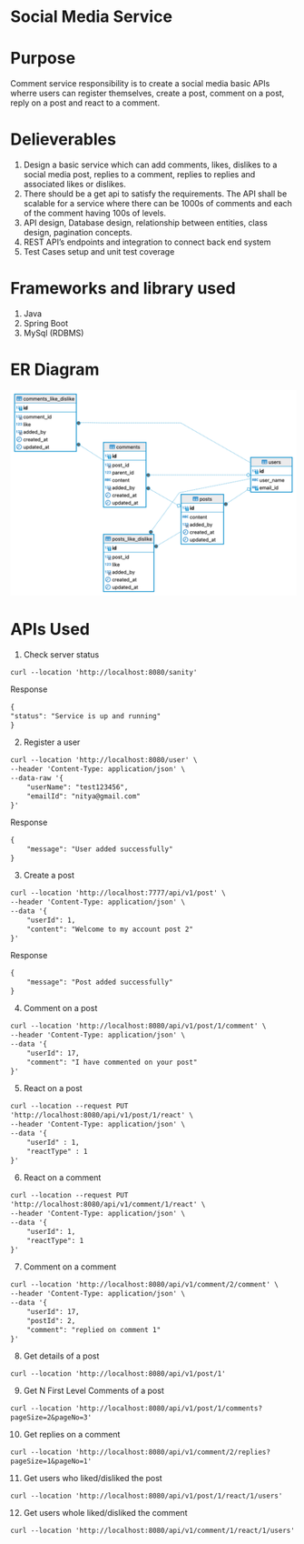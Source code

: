
# Social Media Service

# Purpose
Comment service responsibility is to create a social media basic APIs wherre users can register themselves, create a post, comment on a post, reply on a post and react to a comment.

# Delieverables
1. Design a basic service which can add comments, likes, dislikes to a social media post, replies to a comment, replies to replies and associated likes or dislikes.
2. There should be a get api to satisfy the requirements. The API shall be scalable for a service where there can be 1000s of comments and each of the comment having 100s of levels.
3. API design, Database design, relationship between entities, class design, pagination concepts.
4. REST API’s endpoints and integration to connect back end system
5. Test Cases setup and unit test coverage

# Frameworks and library used
1. Java 
2. Spring Boot
3. MySql (RDBMS)

# ER Diagram
![Alt text](src/main/resources/static/social_media.png)

# APIs Used
1. Check server status
```
curl --location 'http://localhost:8080/sanity'
```
Response
```
{
"status": "Service is up and running"
}
```

2. Register a user
```
curl --location 'http://localhost:8080/user' \
--header 'Content-Type: application/json' \
--data-raw '{
    "userName": "test123456",
    "emailId": "nitya@gmail.com"
}'
```

Response
```
{
    "message": "User added successfully"
}
```

3. Create a post
```
curl --location 'http://localhost:7777/api/v1/post' \
--header 'Content-Type: application/json' \
--data '{
    "userId": 1,
    "content": "Welcome to my account post 2"
}'
```
Response
```
{
    "message": "Post added successfully"
}
```

4. Comment on a post
```
curl --location 'http://localhost:8080/api/v1/post/1/comment' \
--header 'Content-Type: application/json' \
--data '{
    "userId": 17,
    "comment": "I have commented on your post"
}'
```

5. React on a post
```
curl --location --request PUT 'http://localhost:8080/api/v1/post/1/react' \
--header 'Content-Type: application/json' \
--data '{
    "userId" : 1,
    "reactType" : 1
}'
```
6. React on a comment
```
curl --location --request PUT 'http://localhost:8080/api/v1/comment/1/react' \
--header 'Content-Type: application/json' \
--data '{
    "userId": 1,
    "reactType": 1
}'
```

7. Comment on a comment
```
curl --location 'http://localhost:8080/api/v1/comment/2/comment' \
--header 'Content-Type: application/json' \
--data '{
    "userId": 17,
    "postId": 2,
    "comment": "replied on comment 1"
}'
```

8. Get details of a post
```
curl --location 'http://localhost:8080/api/v1/post/1'
```

9. Get N First Level Comments of a post
```
curl --location 'http://localhost:8080/api/v1/post/1/comments?pageSize=2&pageNo=3'
```

10. Get replies on a comment
```
curl --location 'http://localhost:8080/api/v1/comment/2/replies?pageSize=1&pageNo=1'
```

11. Get users who liked/disliked the post
```
curl --location 'http://localhost:8080/api/v1/post/1/react/1/users'
```

12. Get users whole liked/disliked the comment
```
curl --location 'http://localhost:8080/api/v1/comment/1/react/1/users'
```








